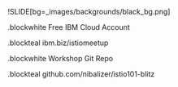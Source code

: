 !SLIDE[bg=_images/backgrounds/black_bg.png]

.blockwhite Free IBM Cloud Account

.blockteal ibm.biz/istiomeetup

.blockwhite Workshop Git Repo

.blockteal github.com/nibalizer/istio101-blitz
